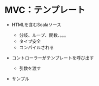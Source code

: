 MVC：テンプレート
=============

* HTMLを含むScalaソース
    * 分岐、ループ、関数、。。。
    * タイプ安全
    * コンパイルされる

* コントローラーがテンプレートを呼び出す
    * 引数を渡す

* サンプル